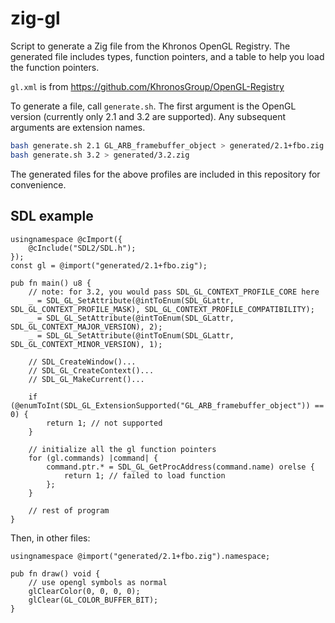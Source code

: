 # zig-gl
Script to generate a Zig file from the Khronos OpenGL Registry. The generated file includes types, function pointers, and a table to help you load the function pointers.

`gl.xml` is from https://github.com/KhronosGroup/OpenGL-Registry

To generate a file, call `generate.sh`. The first argument is the OpenGL version (currently only 2.1 and 3.2 are supported). Any subsequent arguments are extension names.

```bash
bash generate.sh 2.1 GL_ARB_framebuffer_object > generated/2.1+fbo.zig
bash generate.sh 3.2 > generated/3.2.zig
```

The generated files for the above profiles are included in this repository for convenience.

## SDL example
```zig
usingnamespace @cImport({
    @cInclude("SDL2/SDL.h");
});
const gl = @import("generated/2.1+fbo.zig");

pub fn main() u8 {
    // note: for 3.2, you would pass SDL_GL_CONTEXT_PROFILE_CORE here
    _ = SDL_GL_SetAttribute(@intToEnum(SDL_GLattr, SDL_GL_CONTEXT_PROFILE_MASK), SDL_GL_CONTEXT_PROFILE_COMPATIBILITY);
    _ = SDL_GL_SetAttribute(@intToEnum(SDL_GLattr, SDL_GL_CONTEXT_MAJOR_VERSION), 2);
    _ = SDL_GL_SetAttribute(@intToEnum(SDL_GLattr, SDL_GL_CONTEXT_MINOR_VERSION), 1);

    // SDL_CreateWindow()...
    // SDL_GL_CreateContext()...
    // SDL_GL_MakeCurrent()...

    if (@enumToInt(SDL_GL_ExtensionSupported("GL_ARB_framebuffer_object")) == 0) {
        return 1; // not supported
    }

    // initialize all the gl function pointers
    for (gl.commands) |command| {
        command.ptr.* = SDL_GL_GetProcAddress(command.name) orelse {
            return 1; // failed to load function
        };
    }

    // rest of program
}
```

Then, in other files:

```zig
usingnamespace @import("generated/2.1+fbo.zig").namespace;

pub fn draw() void {
    // use opengl symbols as normal
    glClearColor(0, 0, 0, 0);
    glClear(GL_COLOR_BUFFER_BIT);
}
```
